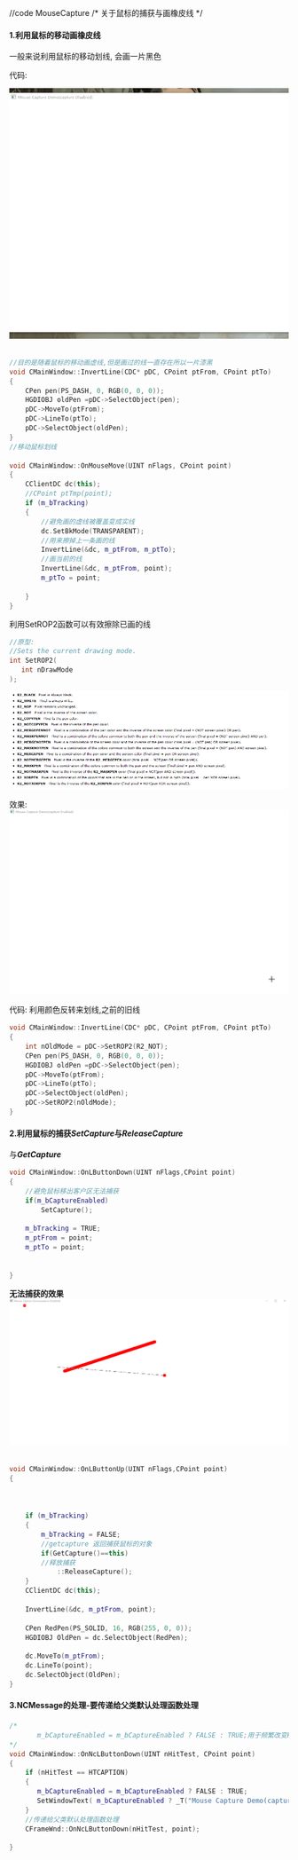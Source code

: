//code MouseCapture
/*
    关于鼠标的捕获与画橡皮线
*/

#### 1.利用鼠标的移动画橡皮线
一般来说利用鼠标的移动划线, 会画一片黑色

代码:

![图示](https://raw.githubusercontent.com/konalo-X/pic/master/20200513220434.gif)

```c++

//目的是随着鼠标的移动画虚线,但是画过的线一直存在所以一片漆黑
void CMainWindow::InvertLine(CDC* pDC, CPoint ptFrom, CPoint ptTo)
{
    CPen pen(PS_DASH, 0, RGB(0, 0, 0));
    HGDIOBJ oldPen =pDC->SelectObject(pen);
    pDC->MoveTo(ptFrom);
    pDC->LineTo(ptTo);
    pDC->SelectObject(oldPen);
}
//移动鼠标划线

void CMainWindow::OnMouseMove(UINT nFlags, CPoint point)
{
    CClientDC dc(this);
    //CPoint ptTmp(point);
    if (m_bTracking)
    {
        //避免画的虚线被覆盖变成实线
        dc.SetBkMode(TRANSPARENT);
        //用来擦掉上一条画的线
        InvertLine(&dc, m_ptFrom, m_ptTo);
        //画当前的线
        InvertLine(&dc, m_ptFrom, point);
        m_ptTo = point;
        
    }
}
```
利用SetROP2函数可以有效擦除已画的线

```C++
//原型:
//Sets the current drawing mode. 
int SetROP2(
   int nDrawMode 
);


```
![图片](https://raw.githubusercontent.com/konalo-X/pic/master/20200513224747.png)

效果:
![图片](https://raw.githubusercontent.com/konalo-X/pic/master/20200513223314.gif)

代码:
利用颜色反转来划线,之前的旧线
```c++
void CMainWindow::InvertLine(CDC* pDC, CPoint ptFrom, CPoint ptTo)
{
    int nOldMode = pDC->SetROP2(R2_NOT);
    CPen pen(PS_DASH, 0, RGB(0, 0, 0));
    HGDIOBJ oldPen =pDC->SelectObject(pen);
    pDC->MoveTo(ptFrom);
    pDC->LineTo(ptTo);
    pDC->SelectObject(oldPen);
    pDC->SetROP2(nOldMode);
}

```

#### 2.利用鼠标的捕获***SetCapture***与***ReleaseCapture***
与***GetCapture***
```c++
void CMainWindow::OnLButtonDown(UINT nFlags,CPoint point)
{
    //避免鼠标移出客户区无法捕获
    if(m_bCaptureEnabled)
        SetCapture();

    m_bTracking = TRUE;
    m_ptFrom = point;
    m_ptTo = point;
   

}
```

**无法捕获的效果**
![图片](https://raw.githubusercontent.com/konalo-X/pic/master/20200513225606.gif)

```C++

void CMainWindow::OnLButtonUp(UINT nFlags,CPoint point)
{
    

  
    if (m_bTracking)
    {
        m_bTracking = FALSE;
        //getcapture 返回捕获鼠标的对象
        if(GetCapture()==this)
        //释放捕获
            ::ReleaseCapture();
    }
	CClientDC dc(this);

	InvertLine(&dc, m_ptFrom, point);

	CPen RedPen(PS_SOLID, 16, RGB(255, 0, 0));
	HGDIOBJ OldPen = dc.SelectObject(RedPen);

	dc.MoveTo(m_ptFrom);
	dc.LineTo(point);
    dc.SelectObject(OldPen);
}

```

#### 3.NCMessage的处理-要传递给父类默认处理函数处理

```c++
/*
       m_bCaptureEnabled = m_bCaptureEnabled ? FALSE : TRUE;用于频繁改变FALSE/TRUE的写法
*/
void CMainWindow::OnNcLButtonDown(UINT nHitTest, CPoint point)
{
    if (nHitTest == HTCAPTION)
    {
       m_bCaptureEnabled = m_bCaptureEnabled ? FALSE : TRUE;
       SetWindowText( m_bCaptureEnabled ? _T("Mouse Capture Demo(capture Enabled)"):_T("Mouse Capture Demo(capture Disabled)"));
    }
    //传递给父类默认处理函数处理
    CFrameWnd::OnNcLButtonDown(nHitTest, point);
    
}
```

